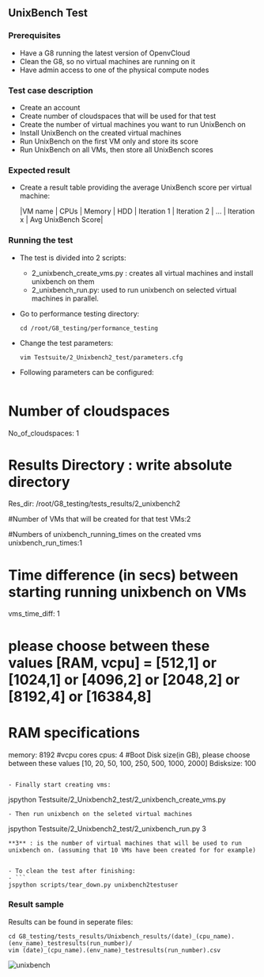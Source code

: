 ## UnixBench Test

### Prerequisites
- Have a G8 running the latest version of OpenvCloud
- Clean the G8, so no virtual machines are running on it
- Have admin access to one of the physical compute nodes

### Test case description
- Create an account
- Create number of cloudspaces that will be used for that test
- Create the number of virtual machines you want to run UnixBench on
- Install UnixBench on the created virtual machines
- Run UnixBench on the first VM only and store its score
- Run UnixBench on all VMs, then store all UnixBench scores

### Expected result
- Create a result table providing the average UnixBench score per virtual machine:

  |VM name  | CPUs  | Memory | HDD | Iteration 1 | Iteration 2 | ... | Iteration x | Avg UnixBench Score|

### Running the test
- The test is divided into 2 scripts:

    - 2_unixbench_create_vms.py : creates all virtual machines and install unixbench on them
    - 2_unixbench_run.py: used to run unixbench on selected virtual machines in parallel.

- Go to performance testing directory:

  ```
  cd /root/G8_testing/performance_testing
  ```

- Change the test parameters:

  ```
  vim Testsuite/2_Unixbench2_test/parameters.cfg 
  ```

- Following parameters can be configured:

  ```  
# Number of cloudspaces
No_of_cloudspaces: 1

# Results Directory : write absolute directory
Res_dir: /root/G8_testing/tests_results/2_unixbench2

#Number of VMs that will be created for that test
VMs:2

#Numbers of unixbench_running_times on the created vms
unixbench_run_times:1

# Time difference (in secs) between starting running unixbench on VMs
vms_time_diff: 1

# please choose between these values [RAM, vcpu] = [512,1] or [1024,1] or [4096,2] or [2048,2] or [8192,4] or [16384,8]
# RAM specifications
memory: 8192
#vcpu cores
cpus: 4
#Boot Disk size(in GB), please choose between these values [10, 20, 50, 100, 250, 500, 1000, 2000]
Bdisksize: 100
  ```

- Finally start creating vms:

  ```
  jspython Testsuite/2_Unixbench2_test/2_unixbench_create_vms.py
  ```
- Then run unixbench on the seleted virtual machines
  ```
  jspython Testsuite/2_Unixbench2_test/2_unixbench_run.py 3
  ```
  **3** : is the number of virtual machines that will be used to run unixbench on. (assuming that 10 VMs have been created for for example)


- To clean the test after finishing:
- ```
  jspython scripts/tear_down.py unixbench2testuser
  ```

### Result sample
Results can be found in seperate files:

```
cd G8_testing/tests_results/Unixbench_results/(date)_(cpu_name).(env_name)_testresults(run_number)/
vim (date)_(cpu_name).(env_name)_testresults(run_number).csv
```


![unixbench](https://cloud.githubusercontent.com/assets/15011431/14142022/b3a054de-f68b-11e5-8996-259aca0fba93.png)


